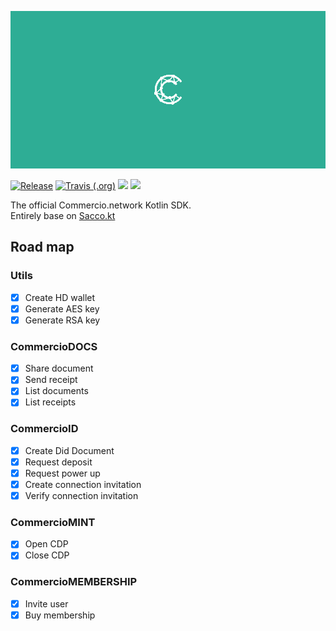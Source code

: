 ![](.img/logo.png)

[![Release](https://jitpack.io/v/commercionetwork/sdk.svg)](https://jitpack.io/#commercionetwork/sdk)
[![Travis (.org)](https://img.shields.io/travis/commercionetwork/sdk.kt)](https://travis-ci.org/commercionetwork/sdk.kt)
![](https://img.shields.io/badge/compatible-Kotlin-blue)
![](https://img.shields.io/badge/compatible-JVM-blue)

The official Commercio.network Kotlin SDK.  
Entirely base on [Sacco.kt](https://github.com/commercionetwork/sacco.kt) 

## Road map
### Utils 
- [x] Create HD wallet
- [x] Generate AES key
- [x] Generate RSA key

### CommercioDOCS
- [x] Share document
- [x] Send receipt
- [x] List documents
- [x] List receipts

### CommercioID
- [x] Create Did Document
- [x] Request deposit
- [x] Request power up
- [x] Create connection invitation
- [x] Verify connection invitation

### CommercioMINT
- [x] Open CDP
- [x] Close CDP

### CommercioMEMBERSHIP
- [x] Invite user
- [x] Buy membership
